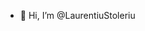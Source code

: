 - 👋 Hi, I’m @LaurentiuStoleriu

<!---
LaurentiuStoleriu/LaurentiuStoleriu is a ✨ special ✨ repository because its `README.md` (this file) appears on your GitHub profile.
You can click the Preview link to take a look at your changes.
--->
